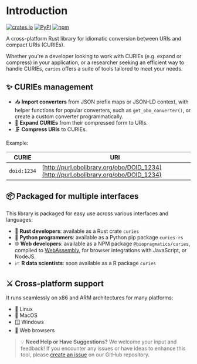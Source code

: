 # Introduction

[![crates.io](https://img.shields.io/crates/v/curies.svg)](https://crates.io/crates/curies)
[![PyPI](https://img.shields.io/pypi/v/curies-rs)](https://pypi.org/project/curies-rs/)
[![npm](https://img.shields.io/npm/v/@biopragmatics/curies)](https://www.npmjs.com/package/@biopragmatics/curies)

A cross-platform Rust library for idiomatic conversion between URIs and compact URIs (CURIEs).

Whether you're a developer looking to work with CURIEs (e.g. expand or compress) in your application, or a researcher seeking an efficient way to handle CURIEs, `curies` offers a suite of tools tailored to meet your needs.

## ✨ CURIEs management

- 📥 **Import converters** from JSON prefix maps or JSON-LD context, with helper functions for popular converters, such as `get_obo_converter()`, or create a custom converter programmatically.
- 🔗 **Expand CURIEs** from their compressed form to URIs.
- 🗜️ **Compress URIs** to CURIEs.

Example:

| CURIE       | URI                                                          |
| ----------- | ------------------------------------------------------------ |
| `doid:1234` | [http://purl.obolibrary.org/obo/DOID_1234](http://purl.obolibrary.org/obo/DOID_1234) |


## 📦️ Packaged for multiple interfaces

This library is packaged for easy use across various interfaces and languages:

- 🦀 **Rust developers**: available as a Rust crate `curies`
- 🐍 **Python programmers**: available as a Python pip package `curies-rs`
- 🌐 **Web developers**: available as a NPM package `@biopragmatics/curies`, compiled to [WebAssembly](https://webassembly.org/), for browser integrations with JavaScript, or NodeJS.
- 📈 **R data scientists**: soon available as a R package `curies`

## ⚔️ Cross-platform support

It runs seamlessly on x86 and ARM architectures for many platforms:

- 🐧 Linux
- 🍎 MacOS
- 🪟 Windows
- 🦊 Web browsers

> 💡 **Need Help or Have Suggestions?** We welcome your input and feedback! If you encounter any issues or have ideas to enhance this tool, please [create an issue](https://github.com/biopragmatics/curies.rs/issues) on our GitHub repository.
